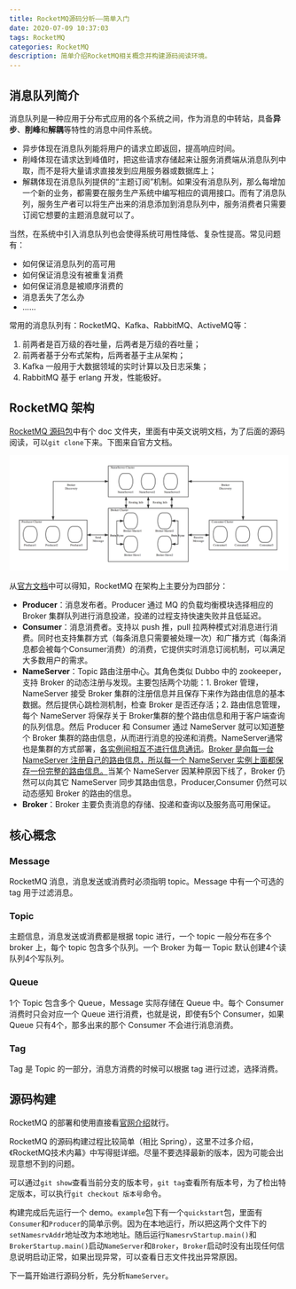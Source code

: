 ```yaml
---
title: RocketMQ源码分析——简单入门
date: 2020-07-09 10:37:03
tags: RocketMQ
categories: RocketMQ
description: 简单介绍RocketMQ相关概念并构建源码阅读环境。
---
```


## 消息队列简介

消息队列是一种应用于分布式应用的各个系统之间，作为消息的中转站，具备**异步**、**削峰**和**解耦**等特性的消息中间件系统。

- 异步体现在消息队列能将用户的请求立即返回，提高响应时间。
- 削峰体现在请求达到峰值时，把这些请求存储起来让服务消费端从消息队列中取，而不是将大量请求直接发到应用服务器或数据库上；
- 解耦体现在消息队列提供的“主题订阅”机制。如果没有消息队列，那么每增加一个新的业务，都需要在服务生产系统中编写相应的调用接口。而有了消息队列，服务生产者可以将生产出来的消息添加到消息队列中，服务消费者只需要订阅它想要的主题消息就可以了。

当然，在系统中引入消息队列也会使得系统可用性降低、复杂性提高。常见问题有：

- 如何保证消息队列的高可用
- 如何保证消息没有被重复消费
- 如何保证消息是被顺序消费的
- 消息丢失了怎么办
- ......

常用的消息队列有：RocketMQ、Kafka、RabbitMQ、ActiveMQ等：

1. 前两者是百万级的吞吐量，后两者是万级的吞吐量；
2. 前两者基于分布式架构，后两者基于主从架构；
3. Kafka 一般用于大数据领域的实时计算以及日志采集；
4. RabbitMQ 基于 erlang 开发，性能极好。

## RocketMQ 架构

[RocketMQ 源码包](https://github.com/apache/rocketmq)中有个 doc 文件夹，里面有中英文说明文档，为了后面的源码阅读，可以`git clone`下来。下图来自官方文档。

![](https://github.com/apache/rocketmq/raw/master/docs/cn/image/rocketmq_architecture_1.png)

从[官方文档](https://github.com/apache/rocketmq/blob/master/docs/cn/architecture.md)中可以得知，RocketMQ 在架构上主要分为四部分：

- **Producer**：消息发布者。Producer 通过 MQ 的负载均衡模块选择相应的 Broker 集群队列进行消息投递，投递的过程支持快速失败并且低延迟。
- **Consumer**：消息消费者。支持以 push 推，pull 拉两种模式对消息进行消费。同时也支持集群方式（每条消息只需要被处理一次）和广播方式（每条消息都会被每个Consumer消费）的消费，它提供实时消息订阅机制，可以满足大多数用户的需求。
- **NameServer**：Topic 路由注册中心。其角色类似 Dubbo 中的 zookeeper，支持 Broker 的动态注册与发现。主要包括两个功能：1. Broker 管理，NameServer 接受 Broker 集群的注册信息并且保存下来作为路由信息的基本数据。然后提供心跳检测机制，检查 Broker 是否还存活；2. 路由信息管理，每个 NameServer 将保存关于 Broker集群的整个路由信息和用于客户端查询的队列信息。然后 Producer 和 Consumer 通过 NameServer 就可以知道整个 Broker 集群的路由信息，从而进行消息的投递和消费。NameServer通常也是集群的方式部署，<u>各实例间相互不进行信息通讯</u>。<u>Broker 是向每一台 NameServer 注册自己的路由信息，所以每一个 NameServer 实例上面都保存一份完整的路由信息。</u>当某个 NameServer 因某种原因下线了，Broker 仍然可以向其它 NameServer 同步其路由信息，Producer,Consumer 仍然可以动态感知 Broker 的路由的信息。
- **Broker**：Broker 主要负责消息的存储、投递和查询以及服务高可用保证。

## 核心概念

### Message

RocketMQ 消息，消息发送或消费时必须指明 topic。Message 中有一个可选的 tag 用于过滤消息。

### Topic

主题信息，消息发送或消费都是根据 topic 进行，一个 topic 一般分布在多个 broker 上，每个 topic 包含多个队列。一个 Broker 为每一 Topic 默认创建4个读队列4个写队列。

### Queue

1个 Topic 包含多个 Queue，Message 实际存储在 Queue 中。每个 Consumer 消费时只会对应一个 Queue 进行消费，也就是说，即使有5个 Consumer，如果 Queue 只有4个，那多出来的那个 Consumer 不会进行消息消费。

### Tag

Tag 是 Topic 的一部分，消息方消费的时候可以根据 tag 进行过滤，选择消费。

## 源码构建

RocketMQ 的部署和使用直接看[官网介绍](http://rocketmq.apache.org/docs/quick-start/)就行。

RocketMQ 的源码构建过程比较简单（相比 Spring），这里不过多介绍，《RocketMQ技术内幕》中写得挺详细。尽量不要选择最新的版本，因为可能会出现意想不到的问题。

可以通过`git show`查看当前分支的版本号，`git tag`查看所有版本号，为了检出特定版本，可以执行`git checkout 版本号`命令。

构建完成后先运行一个 demo。`example`包下有一个`quickstart`包，里面有`Consumer`和`Producer`的简单示例。因为在本地运行，所以把这两个文件下的`setNamesrvAddr`地址改为本地地址。随后运行`NamesrvStartup.main()`和`BrokerStartup.main()`启动`NameServer`和`Broker`，`Broker`启动时没有出现任何信息说明启动正常，如果出现异常，可以查看日志文件找出异常原因。

下一篇开始进行源码分析，先分析`NameServer`。

